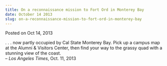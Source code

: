```yaml
---
title: On a reconnaissance mission to Fort Ord in Monterey Bay
date: October 14 2013
slug: on-a-reconnaissance-mission-to-fort-ord-in-monterey-bay
---
```





<span class="date">Posted on Oct 14, 2013    </span>
<p>. . . now partly occupied by Cal State Monterey Bay. Pick up a
campus map at the Alumni &amp; Visitors Center, then find your way
to the grassy quad with a stunning view of the coast.<br>
&#x2013; <em>Los Angeles Times</em>, Oct. 11, 2013</br></p>





